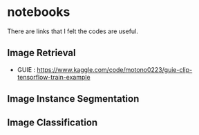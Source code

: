 # notebooks
There are links that I felt the codes are useful.

## Image Retrieval
- GUIE : https://www.kaggle.com/code/motono0223/guie-clip-tensorflow-train-example


## Image Instance Segmentation


## Image Classification

